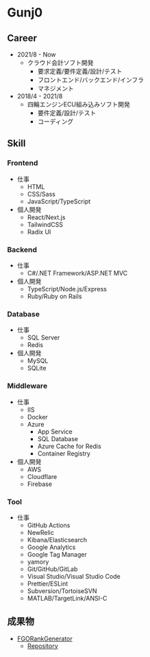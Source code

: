 # Gunj0

## Career

- 2021/8 - Now
  - クラウド会計ソフト開発
    - 要求定義/要件定義/設計/テスト
    - フロントエンド/バックエンド/インフラ
    - マネジメント
- 2018/4 - 2021/8
  - 四輪エンジンECU組み込みソフト開発
    - 要件定義/設計/テスト
    - コーディング

## Skill

### Frontend

- 仕事
  - HTML
  - CSS/Sass
  - JavaScript/TypeScript
- 個人開発
  - React/Next.js
  - TailwindCSS
  - Radix UI

### Backend

- 仕事
  - C#/.NET Framework/ASP.NET MVC
- 個人開発
  - TypeScript/Node.js/Express
  - Ruby/Ruby on Rails

### Database

- 仕事
  - SQL Server
  - Redis
- 個人開発
  - MySQL
  - SQLite

### Middleware

- 仕事
  - IIS
  - Docker
  - Azure
    - App Service
    - SQL Database
    - Azure Cache for Redis
    - Container Registry
- 個人開発
  - AWS
  - Cloudflare
  - Firebase

### Tool

- 仕事
  - GitHub Actions
  - NewRelic
  - Kibana/Elasticsearch
  - Google Analytics
  - Google Tag Manager
  - yamory
  - Git/GitHub/GitLab
  - Visual Studio/Visual Studio Code
  - Prettier/ESLint
  - Subversion/TortoiseSVN
  - MATLAB/TargetLink/ANSI-C

## 成果物

- [FGORankGenerator](https://fgorankgenerator.azurewebsites.net/)
  - [Repository](https://github.com/Gunj0/FGORankGenerator)
